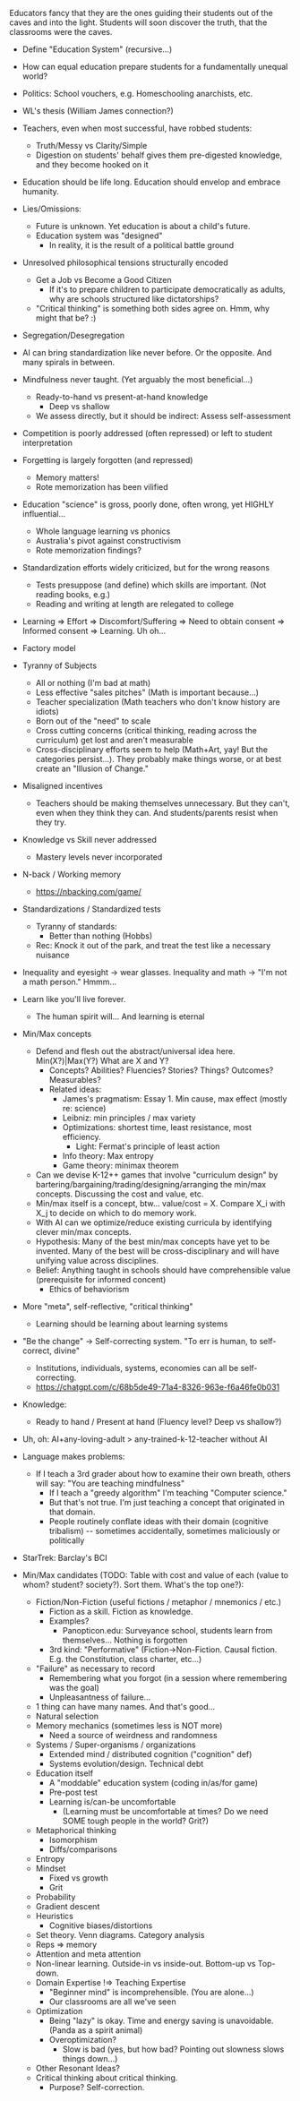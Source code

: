 
Educators fancy that they are the ones guiding their students out of the caves and into the light.  Students will soon discover the truth, that the classrooms were the caves.


* Define "Education System" (recursive...)
* How can equal education prepare students for a fundamentally unequal world? 

* Politics: School vouchers, e.g.  Homeschooling anarchists, etc.
* WL's thesis (William James connection?)
* Teachers, even when most successful, have robbed students:
  - Truth/Messy vs Clarity/Simple
  - Digestion on students' behalf gives them pre-digested knowledge, and they become hooked on it
* Education should be life long.  Education should envelop and embrace humanity.
* Lies/Omissions:
  - Future is unknown.  Yet education is about a child's future. 
  - Education system was "designed"
    - In reality, it is the result of a political battle ground
* Unresolved philosophical tensions structurally encoded
  - Get a Job vs Become a Good Citizen
    - If it's to prepare children to participate democratically as adults, why are schools structured like dictatorships?
  - "Critical thinking" is something both sides agree on.  Hmm, why might that be? :)
* Segregation/Desegregation
* AI can bring standardization like never before.  Or the opposite.  And many spirals in between.
* Mindfulness never taught.  (Yet arguably the most beneficial...)
  - Ready-to-hand vs present-at-hand knowledge
     * Deep vs shallow
  - We assess directly, but it should be indirect: Assess self-assessment
* Competition is poorly addressed (often repressed) or left to student interpretation
* Forgetting is largely forgotten (and repressed)
  - Memory matters!
  - Rote memorization has been vilified
* Education "science" is gross, poorly done, often wrong, yet HIGHLY influential...
  - Whole language learning vs phonics
  - Australia's pivot against constructivism
  - Rote memorization findings?
* Standardization efforts widely criticized, but for the wrong reasons
  - Tests presuppose (and define) which skills are important.  (Not reading books, e.g.)
  - Reading and writing at length are relegated to college
* Learning => Effort => Discomfort/Suffering => Need to obtain consent => Informed consent => Learning.  Uh oh...
* Factory model 
* Tyranny of Subjects
  - All or nothing (I'm bad at math)
  - Less effective "sales pitches" (Math is important because...)
  - Teacher specialization (Math teachers who don't know history are idiots)
  - Born out of the "need" to scale
  - Cross cutting concerns (critical thinking, reading across the curriculum) get lost and aren't measurable 
  - Cross-disciplinary efforts seem to help (Math+Art, yay!  But the categories persist...).  They probably make things worse, or at best create an "Illusion of Change."
* Misaligned incentives
  - Teachers should be making themselves unnecessary.  But they can't, even when they think they can.  And students/parents resist when they try.
* Knowledge vs Skill never addressed
  - Mastery levels never incorporated
* N-back / Working memory
  - https://nbacking.com/game/

* Standardizations / Standardized tests
  - Tyranny of standards:
    * Better than nothing (Hobbs)
  - Rec: Knock it out of the park, and treat the test like a necessary nuisance
* Inequality and eyesight -> wear glasses.  Inequality and math -> "I'm not a math person."  Hmmm...
* Learn like you'll live forever. 
  - The human spirit will...  And learning is eternal
* Min/Max concepts
  - Defend and flesh out the abstract/universal idea here.  Min(X?)|Max(Y?)  What are X and Y?  
    * Concepts?  Abilities?  Fluencies?  Stories?  Things?  Outcomes?  Measurables?
    * Related ideas:
      - James's pragmatism: Essay 1.  Min cause, max effect (mostly re: science)
      - Leibniz: min principles / max variety
      - Optimizations: shortest time, least resistance, most efficiency.
        * Light: Fermat's principle of least action
      - Info theory: Max entropy
      - Game theory: minimax theorem
  - Can we devise K-12++ games that involve "curriculum design" by bartering/bargaining/trading/designing/arranging the min/max concepts.  Discussing the cost and value, etc.
  - Min/max itself is a concept, btw...  value/cost = X.   Compare X_i with X_j to decide on which to do memory work.
  - With AI can we optimize/reduce existing curricula by identifying clever min/max concepts.
  - Hypothesis: Many of the best min/max concepts have yet to be invented.  Many of the best will be cross-disciplinary and will have unifying value across disciplines.
  - Belief: Anything taught in schools should have comprehensible value (prerequisite for informed concent)
    * Ethics of behaviorism
* More "meta", self-reflective, "critical thinking"
  - Learning should be learning about learning systems
* "Be the change" -> Self-correcting system.  "To err is human, to self-correct, divine"
  - Institutions, individuals, systems, economies can all be self-correcting.
  - https://chatgpt.com/c/68b5de49-71a4-8326-963e-f6a46fe0b031
* Knowledge:
  - Ready to hand / Present at hand (Fluency level?  Deep vs shallow?)
* Uh, oh:  AI+any-loving-adult > any-trained-k-12-teacher without AI
* Language makes problems:
  - If I teach a 3rd grader about how to examine their own breath, others will say: "You are teaching mindfulness"
    * If I teach a "greedy algorithm" I'm teaching "Computer science." 
    * But that's not true.  I'm just teaching a concept that originated in that domain.  
    * People routinely conflate ideas with their domain (cognitive tribalism) -- sometimes accidentally, sometimes maliciously or politically
* StarTrek: Barclay's BCI
* Min/Max candidates (TODO: Table with cost and value of each (value to whom? student? society?).  Sort them.  What's the top one?):
  - Fiction/Non-Fiction (useful fictions / metaphor / mnemonics / etc.)
    * Fiction as a skill.  Fiction as knowledge.
    * Examples?
      - Panopticon.edu: Surveyance school, students learn from themselves...  Nothing is forgotten  
    * 3rd kind: "Performative" (Fiction->Non-Fiction.  Causal fiction.  E.g. the Constitution, class charter, etc...)
  - "Failure" as necessary to record
    * Remembering what you forgot (in a session where remembering was the goal)
    * Unpleasantness of failure...
  - 1 thing can have many names.  And that's good...
  - Natural selection
  - Memory mechanics (sometimes less is NOT more)
    * Need a source of weirdness and randomness
  - Systems / Super-organisms / organizations
    * Extended mind / distributed cognition ("cognition" def)
    * Systems evolution/design.  Technical debt
  - Education itself
    * A "moddable" education system (coding in/as/for game)
    * Pre-post test
    * Learning is/can-be uncomfortable 
      - (Learning must be uncomfortable at times?  Do we need SOME tough people in the world?  Grit?)
  - Metaphorical thinking
    * Isomorphism
    * Diffs/comparisons
  - Entropy
  - Mindset 
    * Fixed vs growth
    * Grit
  - Probability
  - Gradient descent 
  - Heuristics
    * Cognitive biases/distortions
  - Set theory.  Venn diagrams.  Category analysis
  - Reps => memory
  - Attention and meta attention
  - Non-linear learning.  Outside-in vs inside-out.  Bottom-up vs Top-down.
  - Domain Expertise !=> Teaching Expertise
    * "Beginner mind" is incomprehensible.  (You are alone...) 
    * Our classrooms are all we've seen
  - Optimization 
    * Being "lazy" is okay.  Time and energy saving is unavoidable.  (Panda as a spirit animal) 
    * Overoptimization?
      - Slow is bad (yes, but how bad?  Pointing out slowness slows things down...)
  - Other Resonant Ideas?
  - Critical thinking about critical thinking.
    * Purpose?  Self-correction.
 
